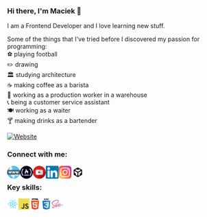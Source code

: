 ### Hi there, I'm Maciek 👋



I am a Frontend Developer and I love learning new stuff. 

Some of the things that I've tried before I discovered my passion for programming:\
⚽  playing football\
✏️  drawing\
🏛️  studying architecture\
☕  making coffee as a barista\
👷  working as a production worker in a warehouse\
📞  being a customer service assistant\
🍽️  working as a waiter\
🍸  making drinks as a bartender

[![Website](https://img.shields.io/website?label=macieksitkowski.com&style=for-the-badge&url=https%3A%2F%2Fmacieksitkowski.com)](https://macieksitkowski.com)

### Connect with me:

[<img align="left" alt="macieksitkowski.com" width="30px" src="./www.svg" />][website]
[<img align="left" alt="Maciek Sitkowski | freeCodeCamp" width="30px" src="./free-code-camp.svg" />][freeCodeCamp]
[<img align="left" alt="Maciek Sitkowski | YouTube" width="30px" src="./youtube.svg" />][youtube]
[<img align="left" alt="Maciek Sitkowski | LinkedIn" width="30px" src="./linkedin.svg" />][linkedin]
[<img align="left" alt="Maciek Sitkowski | Instagram" width="30px" src="./instagram.svg" />][instagram]
[<img align="left" alt="Maciek Sitkowski | CodeSandbox" width="30px" src="./codesandbox.svg" />][codesandbox]

<br />

### Key skills:

<img align="left" alt="React" width="26px" src="https://raw.githubusercontent.com/github/explore/80688e429a7d4ef2fca1e82350fe8e3517d3494d/topics/react/react.png" />
<img align="left" alt="JavaScript" width="26px" src="https://raw.githubusercontent.com/github/explore/80688e429a7d4ef2fca1e82350fe8e3517d3494d/topics/javascript/javascript.png" />
<img align="left" alt="HTML5" width="26px" src="https://raw.githubusercontent.com/github/explore/80688e429a7d4ef2fca1e82350fe8e3517d3494d/topics/html/html.png" />
<img align="left" alt="CSS3" width="26px" src="https://raw.githubusercontent.com/github/explore/80688e429a7d4ef2fca1e82350fe8e3517d3494d/topics/css/css.png" />
<img align="left" alt="Sass" width="26px" src="https://raw.githubusercontent.com/github/explore/80688e429a7d4ef2fca1e82350fe8e3517d3494d/topics/sass/sass.png" />

[website]: https://macieksitkowski.com
[youtube]: https://www.youtube.com/channel/UC1rKQAm9EWiHtI4ADYusG0w
[linkedin]: https://www.linkedin.com/in/maciek-sitkowski/
[instagram]: https://www.instagram.com/rrrubio94
[freeCodeCamp]: https://forum.freecodecamp.org/u/sitek94/summary
[codesandbox]: https://codesandbox.io/u/sitek94

